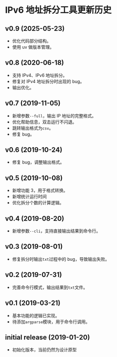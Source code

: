 # IPv6 地址拆分工具更新历史

## v0.9 (2025-05-23)

- 优化代码部分结构。
- 使用 uv 做版本管理。

## v0.8 (2020-06-18)

- 支持 IPv4、IPv6 地址拆分。
- 修复对 IPv4 地址拆分时出现的 bug。
- 输出优化。

## v0.7 (2019-11-05)

- 新增参数`--full`，输出 IP 地址的完整格式。
- 优化帮助信息，双击运行不闪退。
- 跳转输出格式为`csv`。
- 修复 bug。

## v0.6 (2019-10-24)

- 修复 bug，调整输出格式。

## v0.5 (2019-10-08)

- 新增功能 3，用于格式转换。
- 新增统计运行时间
- 优化拆分个数的计算逻辑。

## v0.4 (2019-08-20)

- 新增参数`--cli`，支持直接输出结果到命令行。

## v0.3 (2019-08-01)

- 修复拆分时输出`txt`过程中的 bug，导致输出失败。

## v0.2 (2019-07-31)

- 完善命令行模式，输出结果到`txt`文件。

## v0.1 (2019-03-21)

- 基本功能的逻辑已实现。
- 待添加`argparse`模块，用于命令行调用。

## initial release (2019-01-20)

- 初始化版本，当前仍然为设计原型